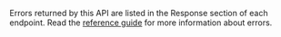 Errors returned by this API are listed in the Response section of each endpoint.
Read the [reference guide](/api-documentation/docs/reference-guide) for more information about errors.